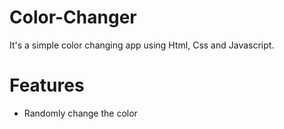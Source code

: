 # Color-Changer
It's a simple color changing app using Html, Css and Javascript.
<br>
# Features
- Randomly change the color
